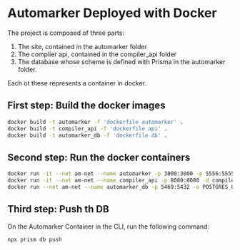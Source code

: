 # Automarker Deployed with Docker
The project is composed of three parts:
1. The site, contained in the automarker folder
2. The complier api, contained in the compiler_api folder
3. The database whose scheme is defined with Prisma in the automarker folder.

Each ot these represents a container in docker.

## First step: Build the docker images
```bash
docker build -t automarker -f 'dockerfile automarker' .
docker build -t compiler_api -f 'dockerfile api' .
docker build -t automarker_db -f 'dockerfile db' .
```

## Second step: Run the docker containers
```bash
docker run -it --net am-net --name automarker -p 3000:3000 -p 5556:5555 -d automarker
docker run -it --net am-net --name compiler_api -p 8080:8080 -d compiler_api
docker run --net am-net --name automarker_db -p 5469:5432 -e POSTGRES_USER=postgres -e POSTGRES_PASSWORD=password -e POSTGRES_DB=automarker -d automarker_db
```

## Third step: Push th DB
On the Automarker Container in the CLI, run the following command:
```bash
npx prism db push
```